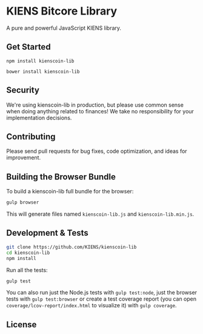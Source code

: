 KIENS Bitcore Library
=======

A pure and powerful JavaScript KIENS library.


## Get Started

```
npm install kienscoin-lib
```

```
bower install kienscoin-lib
```

## Security

We're using kienscoin-lib in production, but please use common sense when doing anything related to finances! We take no responsibility for your implementation decisions.



## Contributing

Please send pull requests for bug fixes, code optimization, and ideas for improvement. 

## Building the Browser Bundle

To build a kienscoin-lib full bundle for the browser:

```sh
gulp browser
```

This will generate files named `kienscoin-lib.js` and `kienscoin-lib.min.js`.

## Development & Tests

```sh
git clone https://github.com/KIENS/kienscoin-lib
cd kienscoin-lib
npm install
```

Run all the tests:

```sh
gulp test
```

You can also run just the Node.js tests with `gulp test:node`, just the browser tests with `gulp test:browser`
or create a test coverage report (you can open `coverage/lcov-report/index.html` to visualize it) with `gulp coverage`.

## License

